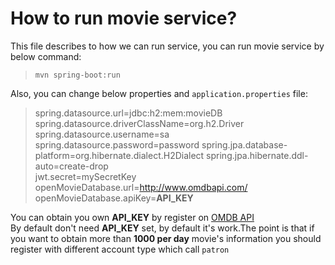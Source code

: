 # How to run movie service?
This file describes to how we can run service, you can run movie service by below command:
>`mvn spring-boot:run`

Also, you can change below properties and `application.properties` file:

>spring.datasource.url=jdbc:h2:mem:movieDB
spring.datasource.driverClassName=org.h2.Driver
spring.datasource.username=sa
spring.datasource.password=password
spring.jpa.database-platform=org.hibernate.dialect.H2Dialect
spring.jpa.hibernate.ddl-auto=create-drop  
jwt.secret=mySecretKey  
openMovieDatabase.url=http://www.omdbapi.com/  
openMovieDatabase.apiKey=**API_KEY**


You can obtain you own **API_KEY** by register on [OMDB API](http://www.omdbapi.com/)  
By default don't need **API_KEY** set, by default it's work.The point is that if you want to obtain more than **1000 per day** movie's information you should register with different account type which call `patron` 

